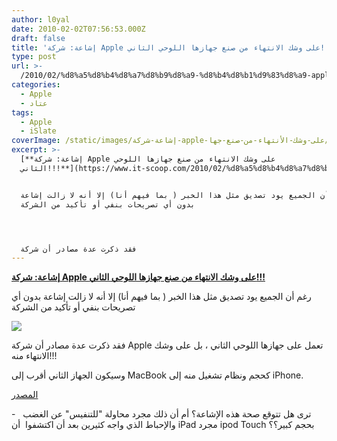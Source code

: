 ```yaml
---
author: l0yal
date: 2010-02-02T07:56:53.000Z
draft: false
title: 'إشاعة: شركة Apple على وشك الانتهاء من صنع جهازها اللوحي الثاني!!!'
type: post
url: >-
  /2010/02/%d8%a5%d8%b4%d8%a7%d8%b9%d8%a9-%d8%b4%d8%b1%d9%83%d8%a9-apple-%d8%b9%d9%84%d9%89-%d9%88%d8%b4%d9%83-%d8%a7%d9%84%d8%a3%d9%86%d8%aa%d9%87%d8%a7%d8%a1-%d9%85%d9%86-%d8%b5%d9%86%d8%b9-%d8%ac%d9%87%d8%a7/
categories:
  - Apple
  - عتاد
tags:
  - Apple
  - iSlate
coverImage: /static/images/إشاعة-شركة-apple-على-وشك-الأنتهاء-من-صنع-جها/apple-islate_2.jpg
excerpt: >-
  [**إشاعة: شركة Apple على وشك الانتهاء من صنع جهازها اللوحي
  الثاني!!!**](https://www.it-scoop.com/2010/02/%d8%a5%d8%b4%d8%a7%d8%b9%d8%a9-%d8%b4%d8%b1%d9%83%d8%a9-apple-%d8%b9%d9%84%d9%89-%d9%88%d8%b4%d9%83-%d8%a7%d9%84%d8%a3%d9%86%d8%aa%d9%87%d8%a7%d8%a1-%d9%85%d9%86-%d8%b5%d9%86%d8%b9-%d8%ac%d9%87%d8%a7/)


  رغم أن الجميع يود تصديق مثل هذا الخبر ( بما فيهم أنا) إلا أنه لا زالت إشاعة
  بدون أي تصريحات بنفي أو تأكيد من الشركة




  فقد ذكرت عدة مصادر أن شركة
---
```

[**إشاعة: شركة Apple على وشك الانتهاء من صنع جهازها اللوحي الثاني!!!**](https://www.it-scoop.com/2010/02/%d8%a5%d8%b4%d8%a7%d8%b9%d8%a9-%d8%b4%d8%b1%d9%83%d8%a9-apple-%d8%b9%d9%84%d9%89-%d9%88%d8%b4%d9%83-%d8%a7%d9%84%d8%a3%d9%86%d8%aa%d9%87%d8%a7%d8%a1-%d9%85%d9%86-%d8%b5%d9%86%d8%b9-%d8%ac%d9%87%d8%a7/)

رغم أن الجميع يود تصديق مثل هذا الخبر ( بما فيهم أنا) إلا أنه لا زالت إشاعة بدون أي تصريحات بنفي أو تأكيد من الشركة

![](/static/images/إشاعة-شركة-apple-على-وشك-الأنتهاء-من-صنع-جها/apple-islate\_2.jpg)

فقد ذكرت عدة مصادر أن شركة Apple تعمل على جهازها اللوحي الثاني ، بل على وشك الانتهاء منه!!!

وسيكون الجهاز الثاني أقرب إلى MacBook كحجم ونظام تشغيل منه إلى iPhone.

[المصدر](http://www.techcrunch.com/2010/02/01/apple-tablet-os-x-ipad/)

\-   ترى هل تتوقع صحة هذه الإشاعة؟ أم أن ذلك مجرد محاولة "للتنفيس" عن الغضب والإحباط الذي واجه كثيرين بعد أن اكتشفوا  أن iPad مجرد ipod Touch بحجم كبير؟؟
